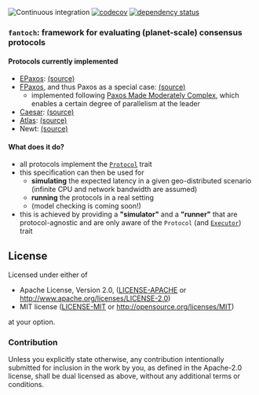 ![Continuous integration](https://github.com/vitorenesduarte/fantoch/workflows/Continuous%20integration/badge.svg)
[![codecov](https://codecov.io/gh/vitorenesduarte/fantoch/branch/master/graph/badge.svg?token=yqK2KnILVg)](https://codecov.io/gh/vitorenesduarte/fantoch)
[![dependency status](https://deps.rs/repo/github/vitorenesduarte/fantoch/status.svg)](https://deps.rs/repo/github/vitorenesduarte/fantoch)

### `fantoch`: framework for evaluating (planet-scale) consensus protocols

#### Protocols currently implemented
- [EPaxos](https://www.cs.cmu.edu/~dga/papers/epaxos-sosp2013.pdf): [(source)](https://github.com/vitorenesduarte/fantoch/tree/master/fantoch_ps/src/protocol/epaxos.rs)
- [FPaxos](https://fpaxos.github.io/), and thus Paxos as a special case: [(source)](https://github.com/vitorenesduarte/fantoch/tree/master/fantoch_ps/src/protocol/fpaxos.rs)
  - implemented following [Paxos Made Moderately Complex](http://paxos.systems/), which enables a certain degree of parallelism at the leader
- [Caesar](https://arxiv.org/abs/1704.03319): [(source)](https://github.com/vitorenesduarte/fantoch/tree/master/fantoch_ps/src/protocol/caesar.rs)
- [Atlas](https://vitorenes.org/publication/enes-atlas/): [(source)](https://github.com/vitorenesduarte/fantoch/tree/master/fantoch_ps/src/protocol/atlas.rs)
- Newt: [(source)](https://github.com/vitorenesduarte/fantoch/tree/master/fantoch_ps/src/protocol/newt.rs)

<!--
Next:
- Mencius: a variation that we call Flexible Mencius (as in Flexible Paxos) + an optimization that should make it very efficient for low conflict workloads
-->

#### What does it do?

- all protocols implement the [`Protocol`](https://github.com/vitorenesduarte/fantoch/blob/master/fantoch/src/protocol/mod.rs) trait
- this specification can then be used for
  - __simulating__ the expected latency in a given geo-distributed scenario (infinite CPU and network bandwidth are assumed)
  - __running__ the protocols in a real setting
  - (model checking is coming soon!)
- this is achieved by providing a __"simulator"__ and a __"runner"__ that are protocol-agnostic and are only aware of the `Protocol` (and [`Executor`](https://github.com/vitorenesduarte/fantoch/blob/master/fantoch/src/executor/mod.rs)) trait

## License

Licensed under either of

 * Apache License, Version 2.0, ([LICENSE-APACHE](LICENSE-APACHE) or http://www.apache.org/licenses/LICENSE-2.0)
 * MIT license ([LICENSE-MIT](LICENSE-MIT) or http://opensource.org/licenses/MIT)

at your option.

### Contribution

Unless you explicitly state otherwise, any contribution intentionally submitted for inclusion in the work by you, as defined in the Apache-2.0 license, shall be dual licensed as above, without any additional terms or conditions.
